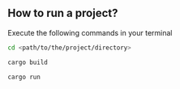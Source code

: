 ## How to run a project?
Execute the following commands in your terminal
```bash
cd <path/to/the/project/directory>
```
```bash
cargo build
```
```bash
cargo run
```
